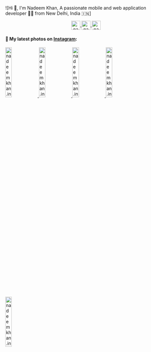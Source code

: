 ![Hi 👋, I'm Nadeem Khan, A passionate mobile and web application developer 👨‍💻 from New Delhi, India 🇮🇳]


<p align="center">
  <a href="https://twitter.com/nadeemkhan7" target="blank">
    <img align="center" src="https://cdn.jsdelivr.net/npm/simple-icons@3.0.1/icons/twitter.svg" alt="nadeemkhan7" height="28px" width="28px" />
  </a>
  <a href="https://fb.com/nadeemkhan786" target="blank">
    <img align="center" src="https://cdn.jsdelivr.net/npm/simple-icons@3.0.1/icons/facebook.svg" alt="nadeemkhan786" height="28px" width="28px" />
  </a>
  <a href="https://instagram.com/nadeemkhan7" target="blank">
    <img align="center" src="https://cdn.jsdelivr.net/npm/simple-icons@3.0.1/icons/instagram.svg" alt="nadeemkhan7" height="28px" width="28px" />
  </a>
</p>

#### 📸 My latest photos on [Instagram](https://instagram.com/nadeemkhan7):

<a href='https://nadeemkhan.in/' target='_blank'>
  <img width='20%' src='https://nadeemkhan.in/img/nk3.jpeg' alt='nadeemkhan.in photo' />
</a>
<a href='https://nadeemkhan.in/' target='_blank'>
  <img width='20%' src='https://nadeemkhan.in/img/nk1.jpeg' alt='nadeemkhan.in photo' />
</a>
<a href='https://nadeemkhan.in/' target='_blank'>
  <img width='20%' src='https://nadeemkhan.in/img/nk2.jpeg' alt='nadeemkhan.in photo' />
</a>
<a href='https://nadeemkhan.in/' target='_blank'>
  <img width='20%' src='https://nadeemkhan.in/img/nk4.jpeg' alt='nadeemkhan.in photo' />
</a>
<a href='https://nadeemkhan.in/' target='_blank'>
  <img width='20%' src='https://nadeemkhan.in/img/nk5.jpeg' alt='nadeemkhan.in photo' />
</a>
